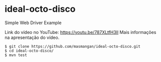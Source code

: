 # ideal-octo-disco
Simple Web Driver Example

Link do vídeo no YouTube: https://youtu.be/787XLtfH3lI
Mais informações na apresentação do vídeo. 

    $ git clone https://github.com/masmangan/ideal-octo-disco.git  
    $ cd ideal-octo-disco/
    $ mvn test
